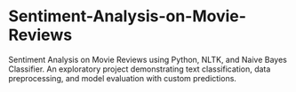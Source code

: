 # Sentiment-Analysis-on-Movie-Reviews
Sentiment Analysis on Movie Reviews using Python, NLTK, and Naive Bayes Classifier. An exploratory project demonstrating text classification, data preprocessing, and model evaluation with custom predictions.
